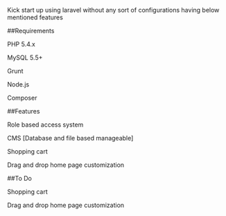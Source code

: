 Kick start up using laravel without any sort of configurations having below mentioned features

##Requirements

PHP 5.4.x

MySQL 5.5+

Grunt

Node.js

Composer


##Features


Role based access system

CMS [Database and file based manageable]

Shopping cart

Drag and drop home page customization


##To Do

Shopping cart

Drag and drop home page customization

